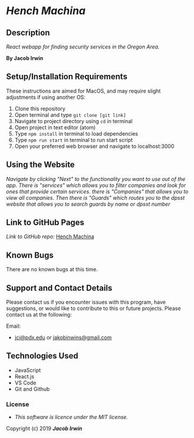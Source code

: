 # _Hench Machina_

## Description

 _React webapp for finding security services in the Oregon Area._

 **By Jacob Irwin**
## Setup/Installation Requirements

 These instructions are aimed for MacOS, and may require slight adjustments if using another OS:
1. Clone this repository
2. Open terminal and type `git clone [git link]`
3. Navigate to project directory using `cd` in terminal
4. Open project in text editor (atom)
5. Type `npm install` in terminal to load dependencies
5. Type `npm run start` in terminal to run start script
11. Open your preferred web browser and navigate to localhost:3000

## Using the Website

_Navigate by clicking "Next" to the functionality you want to use out of the app. There is "services" which allows you to filter companies and look for ones that provide certain services. there is "Companies" that allows you to view all companies. Then there is "Guards" which routes you to the dpsst website that allows you to search guards by name or dpsst number_

## Link to GitHub Pages

_Link to GitHub repo:_
[Hench Machina](https://github.com/jIrwinCline/hench-machina.git)


## Known Bugs

There are no known bugs at this time.

## Support and Contact Details

Please contact us if you encounter issues with this program, have suggestions, or would like to contribute to this or future projects. Please contact us at the following:

Email:
- jci@pdx.edu or jakobinwins@gmail.com

## Technologies Used

* JavaScript
* React.js
* VS Code
* Git and Github

### License

* _This software is licence under the MIT license._

Copyright (c) 2019 **_Jacob Irwin_**


